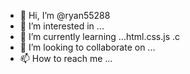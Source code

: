 - 👋 Hi, I’m @ryan55288
- 👀 I’m interested in ...
- 🌱 I’m currently learning ...html.css.js .c
- 💞️ I’m looking to collaborate on ...
- 📫 How to reach me ...

<!---
ryan55288/ryan55288 is a ✨ special ✨ repository because its `README.md` (this file) appears on your GitHub profile.
You can click the Preview link to take a look at your changes.
--->
